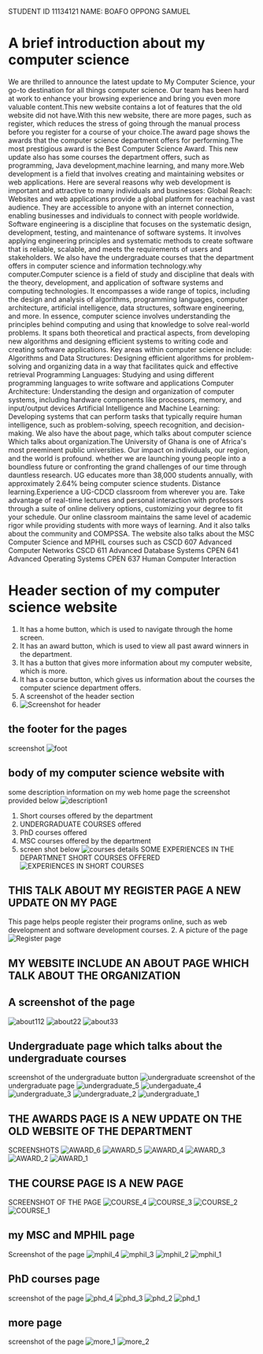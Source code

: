 STUDENT ID 11134121
NAME: BOAFO OPPONG SAMUEL
# A brief introduction about my computer science

We are thrilled to announce the latest update to My Computer Science, your go-to destination for all things computer science. Our team has been hard at work to enhance your browsing experience and bring you even more valuable content.This new website contains a lot of features that the old website did not have.With this new website, there are more pages, such as register, which reduces the stress of going through the manual process before you register for a course of your choice.The award page shows the awards that the computer science department offers for performing.The most prestigious award is the Best Computer Science Award. This new update also has some courses the department offers, such as programming, Java development,machine learning, and many more.Web development is a field that involves creating and maintaining websites or web applications. Here are several reasons why web development is important and attractive to many individuals and businesses:
Global Reach: Websites and web applications provide a global platform for reaching a vast audience. They are accessible to anyone with an internet connection, enabling businesses and individuals to connect with people worldwide.
Software engineering is a discipline that focuses on the systematic design, development, testing, and maintenance of software systems. It involves applying engineering principles and systematic methods to create software that is reliable, scalable, and meets the requirements of users and stakeholders.
We also have the undergraduate courses that the department offers in computer science and information technology.why computer.Computer science is a field of study and discipline that deals with the theory, development, and application of software systems and computing technologies. It encompasses a wide range of topics, including the design and analysis of algorithms, programming languages, computer architecture, artificial intelligence, data structures, software engineering, and more.
In essence, computer science involves understanding the principles behind computing and using that knowledge to solve real-world problems. It spans both theoretical and practical aspects, from developing new algorithms and designing efficient systems to writing code and creating software applications.
Key areas within computer science include:
Algorithms and Data Structures: Designing efficient algorithms for problem-solving and organizing data in a way that facilitates quick and effective retrieval
Programming Languages: Studying and using different programming languages to write software and applications
Computer Architecture: Understanding the design and organization of computer systems, including hardware components like processors, memory, and input/output devices
Artificial Intelligence and Machine Learning: Developing systems that can perform tasks that typically require human intelligence, such as problem-solving, speech recognition, and decision-making.
We also have the about page, which talks about computer science
Which talks about organization.The University of Ghana is one of Africa's most preeminent public universities. Our impact on individuals, our region, and the world is profound. whether we are launching young people into a boundless future or confronting the grand challenges of our time through dauntless research. UG educates more than 38,000 students annually, with approximately 2.64% being computer science students.
Distance learning.Experience a UG-CDCD classroom from wherever you are. Take advantage of real-time lectures and personal interaction with professors through a suite of online delivery options, customizing your degree to fit your schedule. Our online classroom maintains the same level of academic rigor while providing students with more ways of learning.
And it also talks about the community and COMPSSA.
The website also talks about the MSC Computer Science and MPHIL courses such as CSCD 607	Advanced Computer Networks
        CSCD 611	Advanced Database Systems
        CPEN 641	Advanced Operating Systems
        CPEN 637	Human Computer Interaction
       


# Header section of my computer science website 
1. It has a home button, which is used to navigate through the home screen.
2. It has an award button, which is used to view all past award winners in the department.
3. It has a button that gives more information about my computer website, which is more.
4. It has a course button, which gives us information about the courses the computer science department offers.
5. A screenshot of the header section
6. ![Screenshot for header](https://github.com/PixBlezz/11134121_DCIT205/assets/148706507/414e2005-bd94-4695-9f1b-54ea1aca27e2)
## the footer for the pages
screenshot
![foot](https://github.com/PixBlezz/11134121_DCIT205/assets/148706507/a9ec8502-afab-43ca-8efb-37030212baf4)

## body of my computer science website with 
some description information on my web home page
the screenshot provided below
![description1](https://github.com/PixBlezz/11134121_DCIT205/assets/148706507/9aae27dc-1ca9-4f9b-908e-b7d51b2f9047)

1. Short courses offered by the department
2. UNDERGRADUATE COURSES offered
3. PhD courses offered
4. MSC courses offered by the department
5. screen shot below
   ![courses details](https://github.com/PixBlezz/11134121_DCIT205/assets/148706507/3a35fffa-478c-40bc-8411-6906d8d05d63)
SOME EXPERIENCES IN THE DEPARTMNET SHORT COURSES OFFERED
![EXPERIENCES IN SHORT COURSES](https://github.com/PixBlezz/11134121_DCIT205/assets/148706507/411298d7-b90c-40b3-b144-da14e54292ef)
## THIS TALK ABOUT MY REGISTER PAGE A NEW UPDATE ON MY PAGE
This page helps people register their programs online, such as web development and software development courses.
2. A picture of the page
   ![Register page](https://github.com/PixBlezz/11134121_DCIT205/assets/148706507/0d3bc9d1-c9ae-4e34-9c3d-edfa2cbc4bbe)
## MY WEBSITE INCLUDE AN ABOUT PAGE WHICH TALK ABOUT THE ORGANIZATION
## A screenshot of the page


![about112](https://github.com/PixBlezz/11134121_DCIT205/assets/148706507/5c1dc0d9-9cbe-433f-8671-4641dd263114)
![about22](https://github.com/PixBlezz/11134121_DCIT205/assets/148706507/c5fa9d23-33ae-4a65-8add-9e836b27a1de)
![about33](https://github.com/PixBlezz/11134121_DCIT205/assets/148706507/c60210de-b03f-4f37-92b7-067d311624ce)
## Undergraduate page which talks about the undergraduate courses
screenshot of the undergraduate button
![undergraduate](https://github.com/PixBlezz/11134121_DCIT205/assets/148706507/74963673-56d5-46f4-9ffe-74800702ce72)
screenshot of the undergraduate page 
![undergraduate_5](https://github.com/PixBlezz/11134121_DCIT205/assets/148706507/8dfd9609-b580-40c4-9840-e91cfe3811e9)
![undergaduate_4](https://github.com/PixBlezz/11134121_DCIT205/assets/148706507/798afd87-50f9-4462-88f3-bc0ef8d84848)
![undergraduate_3](https://github.com/PixBlezz/11134121_DCIT205/assets/148706507/196dfe28-72b4-4026-85d2-afa1d51aba9b)
![undergraduate_2](https://github.com/PixBlezz/11134121_DCIT205/assets/148706507/9ad5c762-85c2-44f6-ab98-e21086c3c519)
![undergraduate_1](https://github.com/PixBlezz/11134121_DCIT205/assets/148706507/6e7f4940-4e82-4c1f-9bec-4a2c576c4013)
## THE AWARDS PAGE IS A NEW UPDATE ON THE OLD WEBSITE OF THE DEPARTMENT
SCREENSHOTS
![AWARD_6](https://github.com/PixBlezz/11134121_DCIT205/assets/148706507/b764d8bb-d5e7-4cf6-8aa0-90fc8e510daa)
![AWARD_5](https://github.com/PixBlezz/11134121_DCIT205/assets/148706507/01d05358-512f-472f-a2f3-de7d427a46f7)
![AWARD_4](https://github.com/PixBlezz/11134121_DCIT205/assets/148706507/42299b72-0d65-45a7-84b8-0f7cfde4d150)
![AWARD_3](https://github.com/PixBlezz/11134121_DCIT205/assets/148706507/e8f4752e-bf7a-4fce-85bf-b5728284ba28)
![AWARD_2](https://github.com/PixBlezz/11134121_DCIT205/assets/148706507/59060b8c-f926-4cf2-ae32-790203993045)
![AWARD_1](https://github.com/PixBlezz/11134121_DCIT205/assets/148706507/09808a14-e9a5-414c-8a43-811c41d0615c)
## THE COURSE PAGE IS A NEW PAGE 
SCREENSHOT OF THE PAGE
![COURSE_4](https://github.com/PixBlezz/11134121_DCIT205/assets/148706507/6b1239f9-2e12-4632-8a7a-8bb73b0d7ede)
![COURSE_3](https://github.com/PixBlezz/11134121_DCIT205/assets/148706507/c15dda8a-1726-4966-8765-a80d09b9b959)
![COURSE_2](https://github.com/PixBlezz/11134121_DCIT205/assets/148706507/fe713152-aa5e-4a9f-b188-0b20d2c05c02)
![COURSE_1](https://github.com/PixBlezz/11134121_DCIT205/assets/148706507/2e974424-cf3b-4f1b-841e-278860ad3d73)
## my MSC and MPHIL page
Screenshot of the page
![mphil_4](https://github.com/PixBlezz/11134121_DCIT205/assets/148706507/9ac8005f-ef20-40cc-8ea1-f02ff6c2c277)
![mphil_3](https://github.com/PixBlezz/11134121_DCIT205/assets/148706507/4ca94484-4f9f-4163-ba49-0b83057f84f9)
![mphil_2](https://github.com/PixBlezz/11134121_DCIT205/assets/148706507/3e827972-0561-4bfd-a1df-f21fe0cf77d2)
![mphil_1](https://github.com/PixBlezz/11134121_DCIT205/assets/148706507/f5d5d222-d0ab-4e60-94a1-3d0ece7060cd)
## PhD courses page
screenshot of the page
![phd_4](https://github.com/PixBlezz/11134121_DCIT205/assets/148706507/26087a28-98a8-4d0a-be69-26c6fe26ac93)
![phd_3](https://github.com/PixBlezz/11134121_DCIT205/assets/148706507/427dac33-36ca-4eb0-aa7d-cd2c5cd91ef7)
![phd_2](https://github.com/PixBlezz/11134121_DCIT205/assets/148706507/3cdeaf60-d0c1-4e8e-848e-8dac51267ef7)
![phd_1](https://github.com/PixBlezz/11134121_DCIT205/assets/148706507/f5390e5e-3ba9-4f43-aa1f-fe44748e1b9d)
## more page
screenshot of the page
![more_1](https://github.com/PixBlezz/11134121_DCIT205/assets/148706507/b7ac5526-1737-4e34-85ae-6e99550bacca)
![more_2](https://github.com/PixBlezz/11134121_DCIT205/assets/148706507/2025eaf1-0acd-4cb2-85d8-dbcc3ab60768)

 
